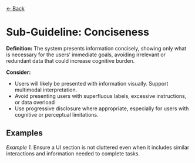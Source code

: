 [← Back](../cognitive-support-and-task-alignment.md)

# Sub-Guideline: Conciseness

**Definition:** The system presents information concisely, showing only what is necessary for the users’ immediate goals, avoiding irrelevant or redundant data that could increase cognitive burden.

**Consider:**
* Users will likely be presented with information visually. Support multimodal interpretation.
* Avoid presenting users with superfluous labels, excessive instructions, or data overload
* Use progressive disclosure where appropriate, especially for users with cognitive or perceptual limitations.

## Examples
_Example 1._ Ensure a UI section is not cluttered even when it includes similar interactions and information needed to complete tasks.
